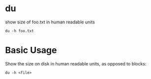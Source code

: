 # du

show size of foo.txt in human readable units

    du -h foo.txt



# Basic Usage

Show the size on disk in human readable units, as opposed to blocks:

    du -h <file>


